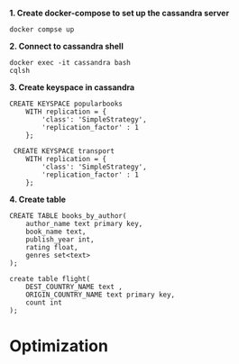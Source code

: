 **1. Create docker-compose to set up the cassandra server**

    docker compse up    

**2. Connect to cassandra shell**

    docker exec -it cassandra bash
    cqlsh

**3. Create keyspace in cassandra**

    CREATE KEYSPACE popularbooks 
        WITH replication = {
            'class': 'SimpleStrategy', 
            'replication_factor' : 1
        };

     CREATE KEYSPACE transport 
        WITH replication = {
            'class': 'SimpleStrategy', 
            'replication_factor' : 1
        };

**4. Create table**
    
    CREATE TABLE books_by_author(
        author_name text primary key, 
        book_name text, 
        publish_year int, 
        rating float, 
        genres set<text>
    );

    create table flight(
        DEST_COUNTRY_NAME text ,
        ORIGIN_COUNTRY_NAME text primary key,
        count int
    );


# Optimization
    
